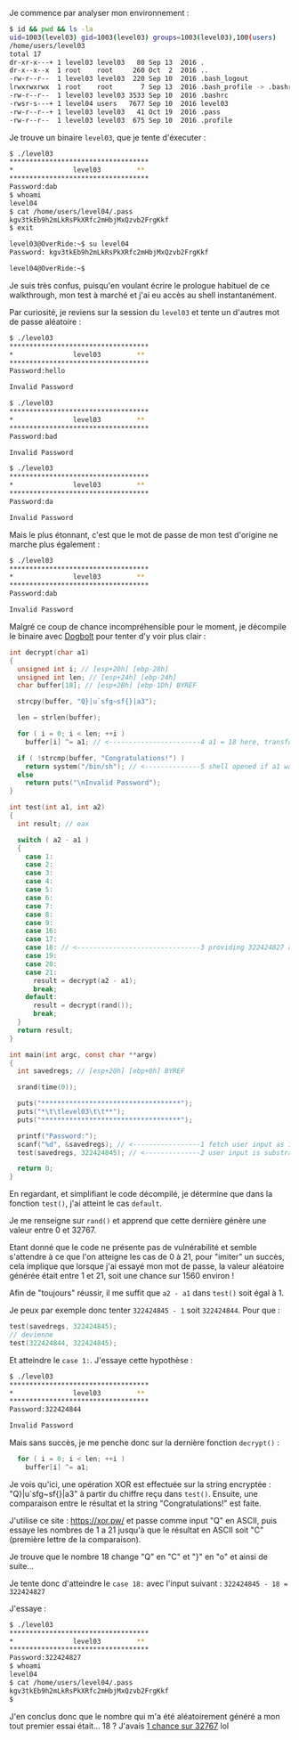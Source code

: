 Je commence par analyser mon environnement :

```bash
$ id && pwd && ls -la
uid=1003(level03) gid=1003(level03) groups=1003(level03),100(users)
/home/users/level03
total 17
dr-xr-x---+ 1 level03 level03   80 Sep 13  2016 .
dr-x--x--x  1 root    root     260 Oct  2  2016 ..
-rw-r--r--  1 level03 level03  220 Sep 10  2016 .bash_logout
lrwxrwxrwx  1 root    root       7 Sep 13  2016 .bash_profile -> .bashrc
-rw-r--r--  1 level03 level03 3533 Sep 10  2016 .bashrc
-rwsr-s---+ 1 level04 users   7677 Sep 10  2016 level03
-rw-r--r--+ 1 level03 level03   41 Oct 19  2016 .pass
-rw-r--r--  1 level03 level03  675 Sep 10  2016 .profile
```

Je trouve un binaire `level03`, que je tente d'éxecuter :

```bash
$ ./level03
***********************************
*               level03         **
***********************************
Password:dab
$ whoami
level04
$ cat /home/users/level04/.pass
kgv3tkEb9h2mLkRsPkXRfc2mHbjMxQzvb2FrgKkf
$ exit

level03@OverRide:~$ su level04
Password: kgv3tkEb9h2mLkRsPkXRfc2mHbjMxQzvb2FrgKkf

level04@OverRide:~$
```

Je suis très confus, puisqu'en voulant écrire le prologue habituel de ce walkthrough, mon test à marché et j'ai eu accès au shell instantanément.

Par curiosité, je reviens sur la session du `level03` et tente un d'autres mot de passe aléatoire :

```bash
$ ./level03
***********************************
*               level03         **
***********************************
Password:hello

Invalid Password

$ ./level03
***********************************
*               level03         **
***********************************
Password:bad

Invalid Password

$ ./level03
***********************************
*               level03         **
***********************************
Password:da

Invalid Password
```

Mais le plus étonnant, c'est que le mot de passe de mon test d'origine ne marche plus également :

```bash
$ ./level03
***********************************
*               level03         **
***********************************
Password:dab

Invalid Password
```

Malgré ce coup de chance incompréhensible pour le moment, je décompile le binaire avec [Dogbolt](https://dogbolt.org/?id=5794bb2b-b8b6-4ff4-b1f8-61bab5dffc14#Hex-Rays=183) pour tenter d'y voir plus clair :

```c
int decrypt(char a1)
{
  unsigned int i; // [esp+20h] [ebp-28h]
  unsigned int len; // [esp+24h] [ebp-24h]
  char buffer[18]; // [esp+2Bh] [ebp-1Dh] BYREF

  strcpy(buffer, "Q}|u`sfg~sf{}|a3");

  len = strlen(buffer);

  for ( i = 0; i < len; ++i )
    buffer[i] ^= a1; // <-----------------------4 a1 = 18 here, transforms buffer ("Q}|u`sfg~sf{}|a3") into "Congratulations!"

  if ( !strcmp(buffer, "Congratulations!") )
    return system("/bin/sh"); // <--------------5 shell opened if a1 was 18
  else
    return puts("\nInvalid Password");
}

int test(int a1, int a2)
{
  int result; // eax

  switch ( a2 - a1 )
  {
    case 1:
    case 2:
    case 3:
    case 4:
    case 5:
    case 6:
    case 7:
    case 8:
    case 9:
    case 16:
    case 17:
    case 18: // <-------------------------------3 providing 322424827 as user input match case 18
    case 19:
    case 20:
    case 21:
      result = decrypt(a2 - a1);
      break;
    default:
      result = decrypt(rand());
      break;
  }
  return result;
}

int main(int argc, const char **argv)
{
  int savedregs; // [esp+20h] [ebp+0h] BYREF

  srand(time(0));

  puts("***********************************");
  puts("*\t\tlevel03\t\t**");
  puts("***********************************");

  printf("Password:");
  scanf("%d", &savedregs); // <-----------------1 fetch user input as int
  test(savedregs, 322424845); // <--------------2 user input is substracted to 322424845

  return 0;
}
```

En regardant, et simplifiant le code décompilé, je détermine que dans la fonction `test()`, j'ai atteint le cas `default`.

Je me renseigne sur `rand()` et apprend que cette dernière génère une valeur entre 0 et 32767.

Etant donné que le code ne présente pas de vulnérabilité et semble s'attendre à ce que l'on atteigne les cas de 0 à 21, pour "imiter" un succès, cela implique que lorsque j'ai essayé mon mot de passe, la valeur aléatoire générée était entre 1 et 21, soit une chance sur 1560 environ !

Afin de "toujours" réussir, il me suffit que `a2 - a1` dans `test()` soit égal à 1.

Je peux par exemple donc tenter `322424845 - 1` soit `322424844`. 
Pour que :

```c
test(savedregs, 322424845);
// devienne
test(322424844, 322424845);
```

Et atteindre le `case 1:`. J'essaye cette hypothèse :

```bash
$ ./level03
***********************************
*               level03         **
***********************************
Password:322424844

Invalid Password
```

Mais sans succès, je me penche donc sur la dernière fonction `decrypt()` :

```c
  for ( i = 0; i < len; ++i )
    buffer[i] ^= a1;
```

Je vois qu'ici, une opération XOR est effectuée sur la string encryptée : "Q}|u\`sfg~sf{}|a3" à partir du chiffre reçu dans `test()`. Ensuite, une comparaison entre le résultat et la string "Congratulations!" est faite.

J'utilise ce site : https://xor.pw/ et passe comme input "Q" en ASCII, puis essaye les nombres de 1 a 21 jusqu'à que le résultat en ASCII soit "C" (première lettre de la comparaison).

Je trouve que le nombre 18 change "Q" en "C" et "}" en "o" et ainsi de suite...

Je tente donc d'atteindre le `case 18:` avec l'input suivant : `322424845 - 18 = 322424827`

J'essaye :

```bash
$ ./level03
***********************************
*               level03         **
***********************************
Password:322424827
$ whoami
level04
$ cat /home/users/level04/.pass
kgv3tkEb9h2mLkRsPkXRfc2mHbjMxQzvb2FrgKkf
$
```

J'en conclus donc que le nombre qui m'a été aléatoirement généré a mon tout premier essai était... 18 ?
J'avais [1 chance sur 32767](https://www.tutorialspoint.com/c_standard_library/c_function_rand.htm) lol
